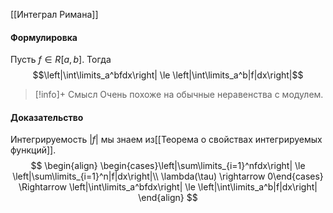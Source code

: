 
[[Интеграл Римана]]
#### Формулировка
Пусть $f \in R[a,b]$. Тогда $$\left|\int\limits_a^bfdx\right| \le \left|\int\limits_a^b|f|dx\right|$$


>[!info]+ Смысл
>Очень похоже на обычные неравенства с модулем.
#### Доказательство
Интегрируемость $|f|$ мы знаем из[[Теорема о свойствах интегрируемых функций]].
$$
\begin{align}
	\begin{cases}\left|\sum\limits_{i=1}^nfdx\right| \le \left|\sum\limits_{i=1}^n|f|dx\right|\\
	\lambda(\tau) \rightarrow 0\end{cases} \Rightarrow \left|\int\limits_a^bfdx\right| \le \left|\int\limits_a^b|f|dx\right|
\end{align}
$$
